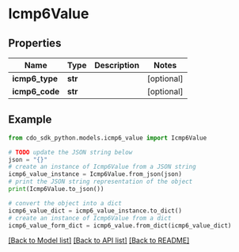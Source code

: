 # Icmp6Value


## Properties

Name | Type | Description | Notes
------------ | ------------- | ------------- | -------------
**icmp6_type** | **str** |  | [optional] 
**icmp6_code** | **str** |  | [optional] 

## Example

```python
from cdo_sdk_python.models.icmp6_value import Icmp6Value

# TODO update the JSON string below
json = "{}"
# create an instance of Icmp6Value from a JSON string
icmp6_value_instance = Icmp6Value.from_json(json)
# print the JSON string representation of the object
print(Icmp6Value.to_json())

# convert the object into a dict
icmp6_value_dict = icmp6_value_instance.to_dict()
# create an instance of Icmp6Value from a dict
icmp6_value_form_dict = icmp6_value.from_dict(icmp6_value_dict)
```
[[Back to Model list]](../README.md#documentation-for-models) [[Back to API list]](../README.md#documentation-for-api-endpoints) [[Back to README]](../README.md)



